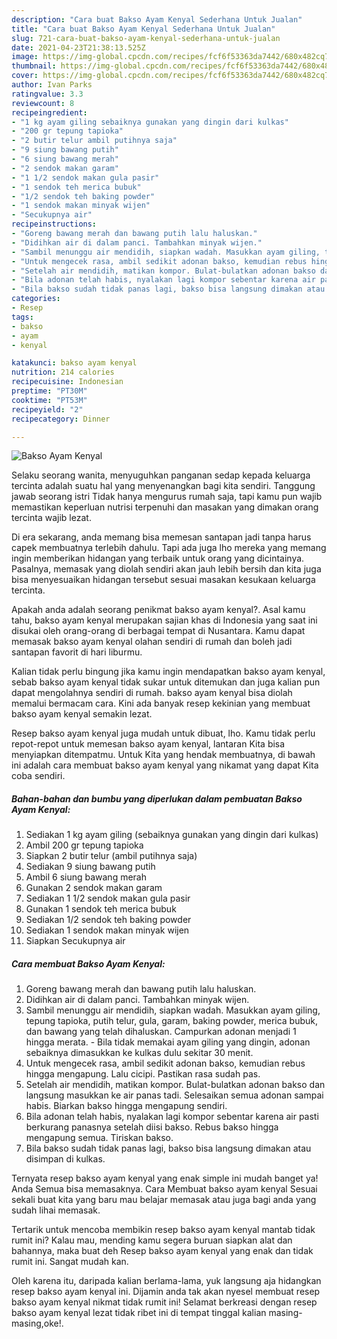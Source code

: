 ```yaml
---
description: "Cara buat Bakso Ayam Kenyal Sederhana Untuk Jualan"
title: "Cara buat Bakso Ayam Kenyal Sederhana Untuk Jualan"
slug: 721-cara-buat-bakso-ayam-kenyal-sederhana-untuk-jualan
date: 2021-04-23T21:38:13.525Z
image: https://img-global.cpcdn.com/recipes/fcf6f53363da7442/680x482cq70/bakso-ayam-kenyal-foto-resep-utama.jpg
thumbnail: https://img-global.cpcdn.com/recipes/fcf6f53363da7442/680x482cq70/bakso-ayam-kenyal-foto-resep-utama.jpg
cover: https://img-global.cpcdn.com/recipes/fcf6f53363da7442/680x482cq70/bakso-ayam-kenyal-foto-resep-utama.jpg
author: Ivan Parks
ratingvalue: 3.3
reviewcount: 8
recipeingredient:
- "1 kg ayam giling sebaiknya gunakan yang dingin dari kulkas"
- "200 gr tepung tapioka"
- "2 butir telur ambil putihnya saja"
- "9 siung bawang putih"
- "6 siung bawang merah"
- "2 sendok makan garam"
- "1 1/2 sendok makan gula pasir"
- "1 sendok teh merica bubuk"
- "1/2 sendok teh baking powder"
- "1 sendok makan minyak wijen"
- "Secukupnya air"
recipeinstructions:
- "Goreng bawang merah dan bawang putih lalu haluskan."
- "Didihkan air di dalam panci. Tambahkan minyak wijen."
- "Sambil menunggu air mendidih, siapkan wadah. Masukkan ayam giling, tepung tapioka, putih telur, gula, garam, baking powder, merica bubuk, dan bawang yang telah dihaluskan. Campurkan adonan menjadi 1 hingga merata. Bila tidak memakai ayam giling yang dingin, adonan sebaiknya dimasukkan ke kulkas dulu sekitar 30 menit."
- "Untuk mengecek rasa, ambil sedikit adonan bakso, kemudian rebus hingga mengapung. Lalu cicipi. Pastikan rasa sudah pas."
- "Setelah air mendidih, matikan kompor. Bulat-bulatkan adonan bakso dan langsung masukkan ke air panas tadi. Selesaikan semua adonan sampai habis. Biarkan bakso hingga mengapung sendiri."
- "Bila adonan telah habis, nyalakan lagi kompor sebentar karena air pasti berkurang panasnya setelah diisi bakso. Rebus bakso hingga mengapung semua. Tiriskan bakso."
- "Bila bakso sudah tidak panas lagi, bakso bisa langsung dimakan atau disimpan di kulkas."
categories:
- Resep
tags:
- bakso
- ayam
- kenyal

katakunci: bakso ayam kenyal 
nutrition: 214 calories
recipecuisine: Indonesian
preptime: "PT30M"
cooktime: "PT53M"
recipeyield: "2"
recipecategory: Dinner

---
```



![Bakso Ayam Kenyal](https://img-global.cpcdn.com/recipes/fcf6f53363da7442/680x482cq70/bakso-ayam-kenyal-foto-resep-utama.jpg)

Selaku seorang wanita, menyuguhkan panganan sedap kepada keluarga tercinta adalah suatu hal yang menyenangkan bagi kita sendiri. Tanggung jawab seorang istri Tidak hanya mengurus rumah saja, tapi kamu pun wajib memastikan keperluan nutrisi terpenuhi dan masakan yang dimakan orang tercinta wajib lezat.

Di era  sekarang, anda memang bisa memesan santapan jadi tanpa harus capek membuatnya terlebih dahulu. Tapi ada juga lho mereka yang memang ingin memberikan hidangan yang terbaik untuk orang yang dicintainya. Pasalnya, memasak yang diolah sendiri akan jauh lebih bersih dan kita juga bisa menyesuaikan hidangan tersebut sesuai masakan kesukaan keluarga tercinta. 



Apakah anda adalah seorang penikmat bakso ayam kenyal?. Asal kamu tahu, bakso ayam kenyal merupakan sajian khas di Indonesia yang saat ini disukai oleh orang-orang di berbagai tempat di Nusantara. Kamu dapat memasak bakso ayam kenyal olahan sendiri di rumah dan boleh jadi santapan favorit di hari liburmu.

Kalian tidak perlu bingung jika kamu ingin mendapatkan bakso ayam kenyal, sebab bakso ayam kenyal tidak sukar untuk ditemukan dan juga kalian pun dapat mengolahnya sendiri di rumah. bakso ayam kenyal bisa diolah memalui bermacam cara. Kini ada banyak resep kekinian yang membuat bakso ayam kenyal semakin lezat.

Resep bakso ayam kenyal juga mudah untuk dibuat, lho. Kamu tidak perlu repot-repot untuk memesan bakso ayam kenyal, lantaran Kita bisa menyiapkan ditempatmu. Untuk Kita yang hendak membuatnya, di bawah ini adalah cara membuat bakso ayam kenyal yang nikamat yang dapat Kita coba sendiri.

<!--inarticleads1-->

##### Bahan-bahan dan bumbu yang diperlukan dalam pembuatan Bakso Ayam Kenyal:

1. Sediakan 1 kg ayam giling (sebaiknya gunakan yang dingin dari kulkas)
1. Ambil 200 gr tepung tapioka
1. Siapkan 2 butir telur (ambil putihnya saja)
1. Sediakan 9 siung bawang putih
1. Ambil 6 siung bawang merah
1. Gunakan 2 sendok makan garam
1. Sediakan 1 1/2 sendok makan gula pasir
1. Gunakan 1 sendok teh merica bubuk
1. Sediakan 1/2 sendok teh baking powder
1. Sediakan 1 sendok makan minyak wijen
1. Siapkan Secukupnya air




<!--inarticleads2-->

##### Cara membuat Bakso Ayam Kenyal:

1. Goreng bawang merah dan bawang putih lalu haluskan.
1. Didihkan air di dalam panci. Tambahkan minyak wijen.
1. Sambil menunggu air mendidih, siapkan wadah. Masukkan ayam giling, tepung tapioka, putih telur, gula, garam, baking powder, merica bubuk, dan bawang yang telah dihaluskan. Campurkan adonan menjadi 1 hingga merata. - Bila tidak memakai ayam giling yang dingin, adonan sebaiknya dimasukkan ke kulkas dulu sekitar 30 menit.
1. Untuk mengecek rasa, ambil sedikit adonan bakso, kemudian rebus hingga mengapung. Lalu cicipi. Pastikan rasa sudah pas.
1. Setelah air mendidih, matikan kompor. Bulat-bulatkan adonan bakso dan langsung masukkan ke air panas tadi. Selesaikan semua adonan sampai habis. Biarkan bakso hingga mengapung sendiri.
1. Bila adonan telah habis, nyalakan lagi kompor sebentar karena air pasti berkurang panasnya setelah diisi bakso. Rebus bakso hingga mengapung semua. Tiriskan bakso.
1. Bila bakso sudah tidak panas lagi, bakso bisa langsung dimakan atau disimpan di kulkas.




Ternyata resep bakso ayam kenyal yang enak simple ini mudah banget ya! Anda Semua bisa memasaknya. Cara Membuat bakso ayam kenyal Sesuai sekali buat kita yang baru mau belajar memasak atau juga bagi anda yang sudah lihai memasak.

Tertarik untuk mencoba membikin resep bakso ayam kenyal mantab tidak rumit ini? Kalau mau, mending kamu segera buruan siapkan alat dan bahannya, maka buat deh Resep bakso ayam kenyal yang enak dan tidak rumit ini. Sangat mudah kan. 

Oleh karena itu, daripada kalian berlama-lama, yuk langsung aja hidangkan resep bakso ayam kenyal ini. Dijamin anda tak akan nyesel membuat resep bakso ayam kenyal nikmat tidak rumit ini! Selamat berkreasi dengan resep bakso ayam kenyal lezat tidak ribet ini di tempat tinggal kalian masing-masing,oke!.

